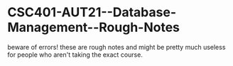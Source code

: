 # CSC401-AUT21--Database-Management--Rough-Notes
beware of errors! these are rough notes and might be pretty much useless for people who aren't taking the exact course.
